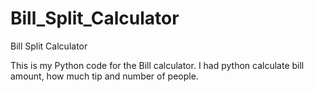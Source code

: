 # Bill_Split_Calculator
Bill Split Calculator

This is my Python code for the Bill calculator.
I had python calculate bill amount, how much tip and number of people.
